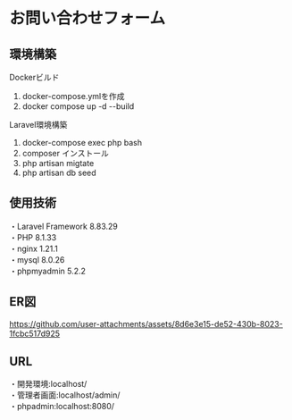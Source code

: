 # お問い合わせフォーム

## 環境構築
Dockerビルド
1. docker-compose.ymlを作成
2. docker compose up -d --build

Laravel環境構築
1. docker-compose exec php bash
2. composer インストール
3. php artisan migtate
4. php artisan db seed

## 使用技術
・Laravel Framework 8.83.29  
・PHP 8.1.33  
・nginx 1.21.1  
・mysql 8.0.26  
・phpmyadmin 5.2.2  

## ER図
https://github.com/user-attachments/assets/8d6e3e15-de52-430b-8023-1fcbc517d925

## URL
・開発環境:localhost/  
・管理者画面:localhost/admin/  
・phpadmin:localhost:8080/






